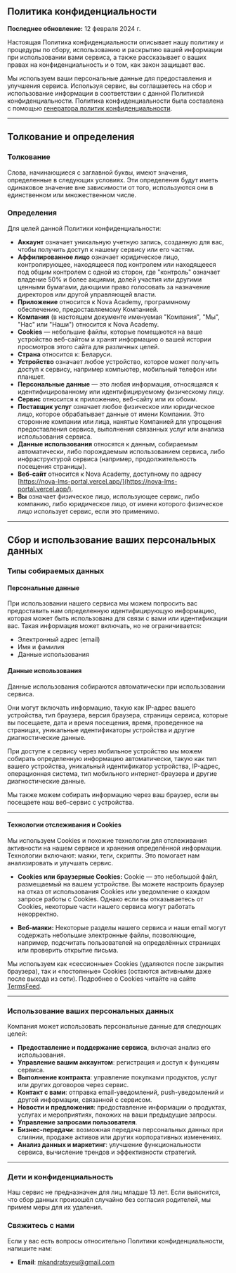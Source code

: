 ## Политика конфиденциальности

**Последнее обновление:** 12 февраля 2024 г.

Настоящая Политика конфиденциальности описывает нашу политику и процедуры по сбору, использованию и раскрытию вашей информации при использовании вами сервиса, а также рассказывает о ваших правах на конфиденциальность и о том, как закон защищает вас.

Мы используем ваши персональные данные для предоставления и улучшения сервиса. Используя сервис, вы соглашаетесь на сбор и использование информации в соответствии с данной Политикой конфиденциальности. Политика конфиденциальности была составлена с помощью [генератора политик конфиденциальности](https://www.termsfeed.com/privacy-policy-generator/).

---

## Толкование и определения

### Толкование

Слова, начинающиеся с заглавной буквы, имеют значения, определенные в следующих условиях. Эти определения будут иметь одинаковое значение вне зависимости от того, используются они в единственном или множественном числе.

### Определения

Для целей данной Политики конфиденциальности:

- **Аккаунт** означает уникальную учетную запись, созданную для вас, чтобы получить доступ к нашему сервису или его частям.
- **Аффилированное лицо** означает юридическое лицо, контролирующее, находящееся под контролем или находящееся под общим контролем с одной из сторон, где "контроль" означает владение 50% и более акциями, долей участия или другими ценными бумагами, дающими право голосовать за назначение директоров или другой управляющей власти.
- **Приложение** относится к Nova Academy, программному обеспечению, предоставляемому Компанией.
- **Компания** (в настоящем документе именуемая "Компания", "Мы", "Нас" или "Наши") относится к Nova Academy.
- **Cookies** — небольшие файлы, которые помещаются на ваше устройство веб-сайтом и хранят информацию о вашей истории просмотров этого сайта для различных целей.
- **Страна** относится к: Беларуси.
- **Устройство** означает любое устройство, которое может получить доступ к сервису, например компьютер, мобильный телефон или планшет.
- **Персональные данные** — это любая информация, относящаяся к идентифицированному или идентифицируемому физическому лицу.
- **Сервис** относится к приложению, веб-сайту или их обоим.
- **Поставщик услуг** означает любое физическое или юридическое лицо, которое обрабатывает данные от имени Компании. Это сторонние компании или лица, нанятые Компанией для упрощения предоставления сервиса, выполнения связанных услуг или анализа использования сервиса.
- **Данные использования** относятся к данным, собираемым автоматически, либо порождаемым использованием сервиса, либо инфраструктурой сервиса (например, продолжительность посещения страницы).
- **Веб-сайт** относится к Nova Academy, доступному по адресу [https://nova-lms-portal.vercel.app/](https://nova-lms-portal.vercel.app/).
- **Вы** означает физическое лицо, использующее сервис, либо компанию, либо юридическое лицо, от имени которого физическое лицо использует сервис, если это применимо.

---

## Сбор и использование ваших персональных данных

### Типы собираемых данных

#### Персональные данные

При использовании нашего сервиса мы можем попросить вас предоставить нам определенную идентифицирующую информацию, которая может быть использована для связи с вами или идентификации вас. Такая информация может включать, но не ограничивается:

- Электронный адрес (email)  
- Имя и фамилия  
- Данные использования  

#### Данные использования

Данные использования собираются автоматически при использовании сервиса.

Они могут включать информацию, такую как IP-адрес вашего устройства, тип браузера, версия браузера, страницы сервиса, которые вы посещаете, дата и время посещения, время, проведенное на страницах, уникальные идентификаторы устройства и другие диагностические данные.

При доступе к сервису через мобильное устройство мы можем собирать определенную информацию автоматически, такую как тип вашего устройства, уникальный идентификатор устройства, IP-адрес, операционная система, тип мобильного интернет-браузера и другие диагностические данные.

Мы также можем собирать информацию через ваш браузер, если вы посещаете наш веб-сервис с устройства.

---

#### Технологии отслеживания и Cookies

Мы используем Cookies и похожие технологии для отслеживания активности на нашем сервисе и хранения определённой информации. Технологии включают: маяки, теги, скрипты. Это помогает нам анализировать и улучшать сервис.

- **Cookies или браузерные Cookies:** Cookie — это небольшой файл, размещаемый на вашем устройстве. Вы можете настроить браузер на отказ от использования Cookies или уведомление о каждом запросе работы с Cookies. Однако если вы отказываетесь от Cookies, некоторые части нашего сервиса могут работать некорректно.

- **Веб-маяки:** Некоторые разделы нашего сервиса и наши email могут содержать небольшие электронные файлы, позволяющие, например, подсчитать пользователей на определённых страницах или проверить открытие письма.

Мы используем как «сессионные» Cookies (удаляются после закрытия браузера), так и «постоянные» Cookies (остаются активными даже после выхода из сети). Подробнее о Cookies читайте на сайте [TermsFeed](https://www.termsfeed.com/blog/cookies/#What_Are_Cookies).

---

### Использование ваших персональных данных

Компания может использовать персональные данные для следующих целей:

- **Предоставление и поддержание сервиса**, включая анализ его использования.
- **Управление вашим аккаунтом**: регистрация и доступ к функциям сервиса.
- **Выполнение контракта**: управление покупками продуктов, услуг или других договоров через сервис.
- **Контакт с вами**: отправка email-уведомлений, push-уведомлений и другой информации, связанной с сервисом.
- **Новости и предложения**: предоставление информации о продуктах, услугах и мероприятиях, похожих на ваши предыдущие запросы.
- **Управление запросами пользователя**.
- **Бизнес-передачи**: возможная передача персональных данных при слиянии, продаже активов или других корпоративных изменениях.
- **Анализ данных и маркетинг**: улучшение функциональности сервиса, вычисление трендов и эффективности стратегий.

---

### Дети и конфиденциальность 

Наш сервис не предназначен для лиц младше 13 лет.
Если выяснится, что сбор данных произошёл случайно без согласия родителей, мы примем меры для их удаления.

### Свяжитесь с нами

Если у вас есть вопросы относительно Политики конфиденциальности, напишите нам:  
- __Email__: mkandratsyeu@gmail.com  
